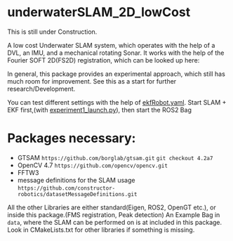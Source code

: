 # underwaterSLAM_2D_lowCost

This is still under Construction.

A low cost Underwater SLAM system, which operates with the help of a DVL, an IMU, and a mechanical rotating Sonar.
It works with the help of the Fourier SOFT 2D(FS2D) registration, which can be looked up here:

In general, this package provides an experimental approach, which still has much room for improvement.
See this as a start for further research/Development.

You can test different settings with the help of [ekfRobot.yaml](config%2FekfRobot.yaml).
Start SLAM + EKF first,(with [experiment1_launch.py](launch%2Fexperiment1_launch.py)), then start the ROS2 Bag


# Packages necessary:

* GTSAM `https://github.com/borglab/gtsam.git` `git checkout 4.2a7`
* OpenCV 4.7 `https://github.com/opencv/opencv.git`
* FFTW3
* message definitions for the SLAM usage `https://github.com/constructor-robotics/datasetMessageDefinitions.git`

All the other Libraries are either standard(Eigen, ROS2, OpenGT etc.), or inside this package.(FMS registration, Peak
detection)
An Example Bag in `data`, where the SLAM can be performed on is at included in this package. Look in CMakeLists.txt for other
libraries if something is missing.
